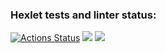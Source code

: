 ### Hexlet tests and linter status:
[![Actions Status](https://github.com/erikaleie/frontend-project-lvl1/workflows/hexlet-check/badge.svg)](https://github.com/erikaleie/frontend-project-lvl1/actions)
<a href="https://codeclimate.com/github/erikaleie/frontend-project-lvl1/maintainability"><img src="https://api.codeclimate.com/v1/badges/a17e00d52befec30ec37/maintainability" /></a>
<img src="https://github.com/erikaleie/frontend-project-lvl1/workflows/linter/badge.svg" /></a>
